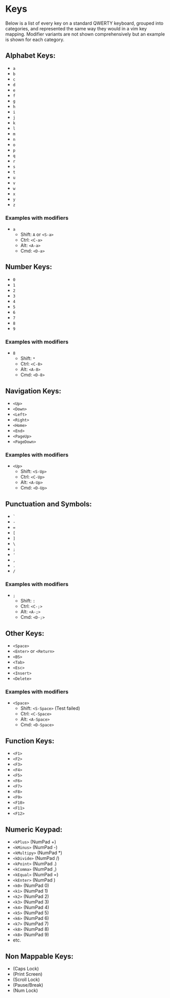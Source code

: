 # Keys

Below is a list of every key on a standard QWERTY keyboard, grouped into categories, and represented the same way they would in a vim key mapping. Modifier variants are not shown comprehensively but an example is shown for each category.

<!--
For testing modifier variants:

nmap <S-a> :echo 'S-a'
nmap <C-a> :echo 'C-a'
nmap <A-a> :echo 'A-a'
nmap <D-a> :echo 'D-a'
-->

## Alphabet Keys:
- `a`
- `b`
- `c`
- `d`
- `e`
- `f`
- `g`
- `h`
- `i`
- `j`
- `k`
- `l`
- `m`
- `n`
- `o`
- `p`
- `q`
- `r`
- `s`
- `t`
- `u`
- `v`
- `w`
- `x`
- `y`
- `z`
### Examples with modifiers
- `a`
    - Shift: `A` or `<S-a>`
    - Ctrl: `<C-a>`
    - Alt: `<A-a>`
    - Cmd: `<D-a>`

## Number Keys:
- `0`
- `1`
- `2`
- `3`
- `4`
- `5`
- `6`
- `7`
- `8`
- `9`
### Examples with modifiers
- `8`
    - Shift: `*`
    - Ctrl: `<C-8>`
    - Alt: `<A-8>`
    - Cmd: `<D-8>`

## Navigation Keys:
- `<Up>`
- `<Down>`
- `<Left>`
- `<Right>`
- `<Home>`
- `<End>`
- `<PageUp>`
- `<PageDown>`
### Examples with modifiers
- `<Up>`
    - Shift: `<S-Up>`
    - Ctrl: `<C-Up>`
    - Alt: `<A-Up>`
    - Cmd: `<D-Up>`

## Punctuation and Symbols:
- `` ` ``
- `-`
- `=`
- `[`
- `]`
- `\`
- `;`
- `'`
- `,`
- `.`
- `/`
### Examples with modifiers
- `;`
    - Shift: `:`
    - Ctrl: `<C-;>`
    - Alt: `<A-;>`
    - Cmd: `<D-;>`

## Other Keys:
- `<Space>`
- `<Enter>` or `<Return>`
- `<BS>`
- `<Tab>`
- `<Esc>`
- `<Insert>`
- `<Delete>`
### Examples with modifiers
- `<Space>`
    - Shift: `<S-Space>` (Test failed)
    - Ctrl: `<C-Space>`
    - Alt: `<A-Space>`
    - Cmd: `<D-Space>`

## Function Keys:
- `<F1>`
- `<F2>`
- `<F3>`
- `<F4>`
- `<F5>`
- `<F6>`
- `<F7>`
- `<F8>`
- `<F9>`
- `<F10>`
- `<F11>`
- `<F12>`

## Numeric Keypad:
- `<kPlus>` (NumPad +)
- `<kMinus>` (NumPad -)
- `<kMultipy>` (NumPad *)
- `<kDivide>` (NumPad /)
- `<kPoint>` (NumPad .)
- `<kComma>` (NumPad ,)
- `<kEqual>` (NumPad =)
- `<kEnter>` (NumPad <Enter>)
- `<k0>` (NumPad 0)
- `<k1>` (NumPad 1)
- `<k2>` (NumPad 2)
- `<k3>` (NumPad 3)
- `<k4>` (NumPad 4)
- `<k5>` (NumPad 5)
- `<k6>` (NumPad 6)
- `<k7>` (NumPad 7)
- `<k8>` (NumPad 8)
- `<k8>` (NumPad 9)
- etc.
## Non Mappable Keys:
- (Caps Lock)
- (Print Screen)
- (Scroll Lock)
- (Pause/Break)
- (Num Lock)
